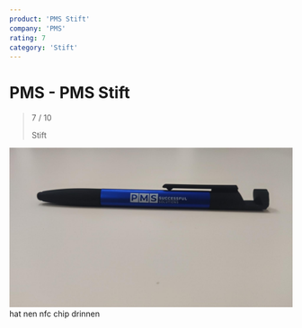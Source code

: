 ```yaml
---
product: 'PMS Stift'
company: 'PMS'
rating: 7
category: 'Stift'
---
```


# PMS - PMS Stift
>
> 7 / 10
>
> Stift

![PMS Stift](./assets/pms-pms-stift-9b38bea0-7bb6-43ba-b3c4-c4412c3c7fe2.jpg)
hat nen nfc chip drinnen
